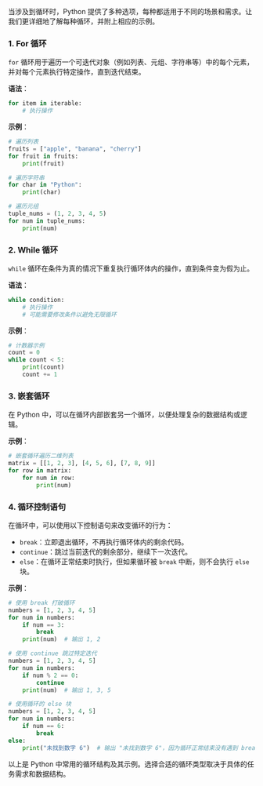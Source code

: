 当涉及到循环时，Python 提供了多种选项，每种都适用于不同的场景和需求。让我们更详细地了解每种循环，并附上相应的示例。

### 1. For 循环

`for` 循环用于遍历一个可迭代对象（例如列表、元组、字符串等）中的每个元素，并对每个元素执行特定操作，直到迭代结束。

**语法**：
```python
for item in iterable:
    # 执行操作
```

**示例**：
```python
# 遍历列表
fruits = ["apple", "banana", "cherry"]
for fruit in fruits:
    print(fruit)

# 遍历字符串
for char in "Python":
    print(char)

# 遍历元组
tuple_nums = (1, 2, 3, 4, 5)
for num in tuple_nums:
    print(num)
```

### 2. While 循环

`while` 循环在条件为真的情况下重复执行循环体内的操作，直到条件变为假为止。

**语法**：
```python
while condition:
    # 执行操作
    # 可能需要修改条件以避免无限循环
```

**示例**：
```python
# 计数器示例
count = 0
while count < 5:
    print(count)
    count += 1
```

### 3. 嵌套循环

在 Python 中，可以在循环内部嵌套另一个循环，以便处理复杂的数据结构或逻辑。

**示例**：
```python
# 嵌套循环遍历二维列表
matrix = [[1, 2, 3], [4, 5, 6], [7, 8, 9]]
for row in matrix:
    for num in row:
        print(num)
```

### 4. 循环控制语句

在循环中，可以使用以下控制语句来改变循环的行为：

- `break`：立即退出循环，不再执行循环体内的剩余代码。
- `continue`：跳过当前迭代的剩余部分，继续下一次迭代。
- `else`：在循环正常结束时执行，但如果循环被 `break` 中断，则不会执行 `else` 块。

**示例**：
```python
# 使用 break 打破循环
numbers = [1, 2, 3, 4, 5]
for num in numbers:
    if num == 3:
        break
    print(num)  # 输出 1, 2

# 使用 continue 跳过特定迭代
numbers = [1, 2, 3, 4, 5]
for num in numbers:
    if num % 2 == 0:
        continue
    print(num)  # 输出 1, 3, 5

# 使用循环的 else 块
numbers = [1, 2, 3, 4, 5]
for num in numbers:
    if num == 6:
        break
else:
    print("未找到数字 6")  # 输出 "未找到数字 6"，因为循环正常结束没有遇到 break
```

以上是 Python 中常用的循环结构及其示例。选择合适的循环类型取决于具体的任务需求和数据结构。